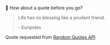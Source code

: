 📣 How about a quote before you go?

> Life has no blessing like a prudent friend.
>
> <p>- Euripides</p>

Quote requested from [Random Quotes API](https://github.com/lukePeavey/quotable)
